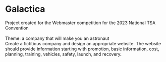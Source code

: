 # Galactica
Project created for the Webmaster competition for the 2023 National TSA Convention\
\
Theme: a company that will make you an astronaut\
Create a fictitious company and design an appropriate website. The website should provide information starting with promotion, basic information, cost, planning, training, vehicles, safety, launch, and recovery.